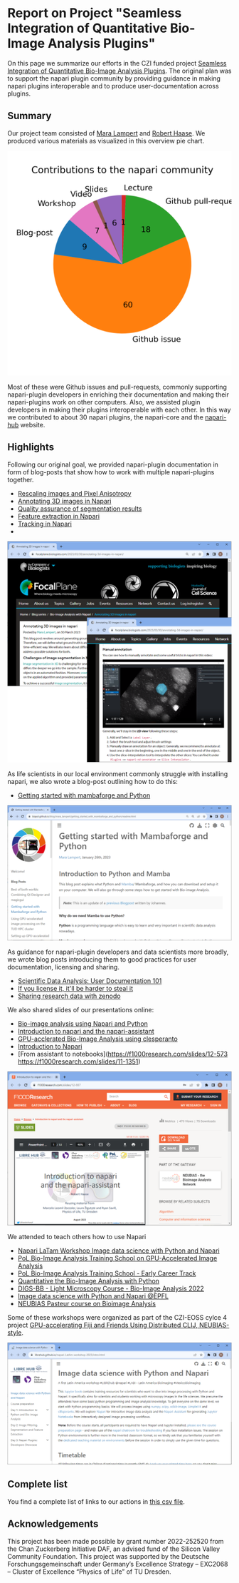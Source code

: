 # Report on Project "Seamless Integration of Quantitative Bio-Image Analysis Plugins"

On this page we summarize our efforts in the CZI funded project [Seamless Integration of Quantitative Bio-Image Analysis Plugins](https://chanzuckerberg.com/science/programs-resources/imaging/napari/seamless-integration-of-quantitative-bio-image-analysis-plugins/). The original plan was to support the napari plugin community by providing guidance in making napari plugins interoperable and to produce user-documentation across plugins. 

## Summary

Our project team consisted of [Mara Lampert](https://github.com/marabuuu) and [Robert Haase](https://github.com/haesleinhuepf). We produced various materials as visualized in this overview pie chart.

![](images/summary_pie.png)

Most of these were Github issues and pull-requests, commonly supporting napari-plugin developers in enriching their documentation and making their napari-plugins work on other computers. Also, we assisted plugin developers in making their plugins interoperable with each other. In this way we contributed to about 30 napari plugins, the napari-core and the [napari-hub](https://napari-hub.org) website.

## Highlights

Following our original goal, we provided napari-plugin documentation in form of blog-posts that show how to work with multiple napari-plugins together.

* [Rescaling images and Pixel Anisotropy](https://focalplane.biologists.com/2023/03/02/rescaling-images-and-pixel-anisotropy/)
* [Annotating 3D images in Napari](https://focalplane.biologists.com/2023/03/30/annotating-3d-images-in-napari/)
* [Quality assurance of segmentation results](https://focalplane.biologists.com/2023/04/13/quality-assurance-of-segmentation-results/)
* [Feature extraction in Napari](https://focalplane.biologists.com/2023/05/03/feature-extraction-in-napari/)
* [Tracking in Napari](https://focalplane.biologists.com/2023/06/01/tracking-in-napari/)
* 
![img.png](images/blog_napari_3d_annotation.png)

As life scientists in our local environment commonly struggle with installing napari, we also wrote a blog-post outlining how to do this:
* [Getting started with mambaforge and Python](https://biapol.github.io/blog/mara_lampert/getting_started_with_mambaforge_and_python/readme.html)

![img.png](images/blog_mamba.png)

As guidance for napari-plugin developers and data scientists more broadly, we wrote blog posts introducing them to good practices for user documentation, licensing and sharing.
* [Scientific Data Analysis: User Documentation 101](https://focalplane.biologists.com/2023/04/30/scientific-data-analysis-user-documentation-101/)
* [If you license it, it'll be harder to steal it](https://focalplane.biologists.com/2023/05/06/if-you-license-it-itll-be-harder-to-steal-it-why-we-should-license-our-work/)
* [Sharing research data with zenodo](https://focalplane.biologists.com/2023/02/15/sharing-research-data-with-zenodo/)

We also shared slides of our presentations online:

* [Bio-image analysis using Napari and Python](https://f1000research.com/slides/12-972)
* [Introduction to napari and the napari-assistant](https://f1000research.com/slides/12-937)
* [GPU-acclerated Bio-Image Analysis using clesperanto](https://f1000research.com/slides/12-587)
* [Introduction to Napari](https://f1000research.com/slides/12-584)
* [From assistant to notebooks](https://f1000research.com/slides/12-573 https://f1000research.com/slides/11-1351)

![img.png](images/slides_intro_napari.png)

We attended to teach others how to use Napari
* [Napari LaTam Workshop Image data science with Python and Napari](https://github.com/LIBREhub/napari-LatAm-workshop-2023)
* [PoL Bio-Image Analysis Training School on GPU-Accelerated Image Analysis](https://github.com/BiAPoL/PoL-BioImage-Analysis-TS-GPU-Accelerated-Image-Analysis)
* [PoL Bio-Image Analysis Training School - Early Career Track](https://github.com/BiAPoL/PoL-BioImage-Analysis-TS-Early-Career-Track)
* [Quantitative the Bio-Image Analysis with Python](https://github.com/BiAPoL/Quantitative_Bio_Image_Analysis_with_Python_2022)
* [DIGS-BB - Light Microscopy Course - Bio-Image Analysis 2022](https://github.com/BiAPoL/DIGS-BB_LM_Course_Bio-Image_Analysis_2022)
* [Image data science with Python and Napari @EPFL](https://github.com/BiAPoL/Image-data-science-with-Python-and-Napari-EPFL2022)
* [NEUBIAS Pasteur course on Bioimage Analysis](https://github.com/BiAPoL/Pasteur-NEUBIAS-training-school-on-Bioimage-Analysis)

Some of these workshops were organized as part of the CZI-EOSS cylce 4 project [GPU-accelerating Fiji and Friends Using Distributed CLIJ, NEUBIAS-style](https://chanzuckerberg.com/eoss/proposals/gpu-accelerating-fiji-and-friends-using-distributed-clij-neubias-style/).

![img_1.png](images/napari_latam_workshop.png)

## Complete list

You find a complete list of links to our actions in [this csv file](list.csv).

## Acknowledgements

This project has been made possible by grant number 2022-252520 from the Chan Zuckerberg Initiative  DAF, an advised fund of the Silicon Valley Community Foundation. This project was supported by the Deutsche Forschungsgemeinschaft under Germany’s Excellence Strategy – EXC2068 – Cluster of Excellence “Physics of Life” of TU Dresden. 
